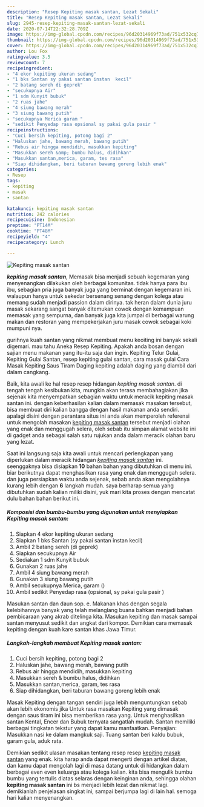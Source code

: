 ```yaml
---
description: "Resep Kepiting masak santan, Lezat Sekali"
title: "Resep Kepiting masak santan, Lezat Sekali"
slug: 2945-resep-kepiting-masak-santan-lezat-sekali
date: 2020-07-14T22:32:28.709Z
image: https://img-global.cpcdn.com/recipes/96d20314969f73ad/751x532cq70/kepiting-masak-santan-foto-resep-utama.jpg
thumbnail: https://img-global.cpcdn.com/recipes/96d20314969f73ad/751x532cq70/kepiting-masak-santan-foto-resep-utama.jpg
cover: https://img-global.cpcdn.com/recipes/96d20314969f73ad/751x532cq70/kepiting-masak-santan-foto-resep-utama.jpg
author: Lou Fox
ratingvalue: 3.5
reviewcount: 7
recipeingredient:
- "4 ekor kepiting ukuran sedang"
- "1 bks Santan sy pakai santan instan  kecil"
- "2 batang sereh di geprek"
- "secukupnya Air"
- "1 sdm Kunyit bubuk"
- "2 ruas jahe"
- "4 siung bawang merah"
- "3 siung bawang putih"
- "secukupnya Merica garam "
- "sedikit Penyedap rasa opsional sy pakai gula pasir "
recipeinstructions:
- "Cuci bersih kepiting, potong bagi 2"
- "Haluskan jahe, bawang merah, bawang putih"
- "Rebus air hingga mendidih, masukkan kepiting"
- "Masukkan sereh &amp; bumbu halus, didihkan"
- "Masukkan santan,merica, garam, tes rasa"
- "Siap dihidangkan, beri taburan bawang goreng lebih enak"
categories:
- Resep
tags:
- kepiting
- masak
- santan

katakunci: kepiting masak santan 
nutrition: 242 calories
recipecuisine: Indonesian
preptime: "PT14M"
cooktime: "PT48M"
recipeyield: "4"
recipecategory: Lunch

---
```



![Kepiting masak santan](https://img-global.cpcdn.com/recipes/96d20314969f73ad/751x532cq70/kepiting-masak-santan-foto-resep-utama.jpg)

<b><i>kepiting masak santan</i></b>, Memasak bisa menjadi sebuah kegemaran yang menyenangkan dilakukan oleh berbagai komunitas. tidak hanya para ibu ibu, sebagian pria juga banyak juga yang berminat dengan kegemaran ini. walaupun hanya untuk sekedar bersenang senang dengan kolega atau memang sudah menjadi passion dalam dirinya. tak heran dalam dunia juru masak sekarang sangat banyak ditemukan cowok dengan kemampuan memasak yang sempurna, dan banyak juga kita jumpai di berbagai warung makan dan restoran yang mempekerjakan juru masak cowok sebagai koki mumpuni nya.

gurihnya kuah santan yang nikmat membuat menu keoiting ini banyak sekali digemari. mau tahu Aneka Resep Kepiting. Apakah anda bosan dengan sajian menu makanan yang itu-itu saja dan ingin. Kepiting Telur Gulai, Kepiting Gulai Santan, resep kepiting gulai santan, cara masak gulai Cara Masak Kepiting Saus Tiram Daging kepiting adalah daging yang diambil dari dalam cangkang.

Baik, kita awali ke hal resep resep hidangan <i>kepiting masak santan</i>. di tengah tengah kesibukan kita, mungkin akan terasa membahagiakan jika sejenak kita menyempatkan sebagian waktu untuk meracik kepiting masak santan ini. dengan keberhasilan kalian dalam memasak masakan tersebut, bisa membuat diri kalian bangga dengan hasil makanan anda sendiri. apalagi disini dengan perantara situs ini anda akan memperoleh referensi untuk mengolah masakan <u>kepiting masak santan</u> tersebut menjadi olahan yang enak dan menggugah selera, oleh sebab itu simpan alamat website ini di gadget anda sebagai salah satu rujukan anda dalam meracik olahan baru yang lezat.


Saat ini langsung saja kita awali untuk mencari perlengkapan yang diperlukan dalam meracik hidangan <u><i>kepiting masak santan</i></u> ini. seenggaknya bisa disiapkan <b>10</b> bahan bahan yang dibutuhkan di menu ini. biar berikutnya dapat menghasilkan rasa yang enak dan menggugah selera. dan juga persiapkan waktu anda sejenak, sebab anda akan mengolahnya kurang lebih dengan <b>6</b> langkah mudah. saya berharap semua yang dibutuhkan sudah kalian miliki disini, yuk mari kita proses dengan mencatat dulu bahan bahan berikut ini.

<!--inarticleads1-->

##### Komposisi dan bumbu-bumbu yang digunakan untuk menyiapkan Kepiting masak santan:

1. Siapkan 4 ekor kepiting ukuran sedang
1. Siapkan 1 bks Santan (sy pakai santan instan  kecil)
1. Ambil 2 batang sereh (di geprek)
1. Siapkan secukupnya Air
1. Sediakan 1 sdm Kunyit bubuk
1. Gunakan 2 ruas jahe
1. Ambil 4 siung bawang merah
1. Gunakan 3 siung bawang putih
1. Ambil secukupnya Merica, garam ()
1. Ambil sedikit Penyedap rasa (opsional, sy pakai gula pasir )


Masukan santan dan daun sop. e. Makanan khas dengan segala kelebihannya banyak yang telah melanglang buana bahkan menjadi bahan pembicaraan yang akrab ditelinga kita. Masukan kepiting dan masak sampai santan menyusut sedikit dan angkat dari kompor. Demikian cara memasak kepiting dengan kuah kare santan khas Jawa Timur. 

<!--inarticleads2-->

##### Langkah-langkah membuat Kepiting masak santan:

1. Cuci bersih kepiting, potong bagi 2
1. Haluskan jahe, bawang merah, bawang putih
1. Rebus air hingga mendidih, masukkan kepiting
1. Masukkan sereh &amp; bumbu halus, didihkan
1. Masukkan santan,merica, garam, tes rasa
1. Siap dihidangkan, beri taburan bawang goreng lebih enak


Masak Kepiting dengan tangan sendiri juga lebih menguntungkan sebab akan lebih ekonomis jika Untuk rasa masakan Kepiting yang dimasak dengan saus tiram ini bisa memberikan rasa yang. Untuk menghasilkan santan Kental, Encer dan Bubuk ternyata sangatlah mudah. Santan memiliki berbagai tingkatan tekstur yang dapat kamu manfaatkan. Penyajian: Masukkan nasi ke dalam mangkuk saji. Tuang santan beri kaldu bubuk, garam gula, aduk rata. 

Demikian sedikit ulasan masakan tentang resep resep <u>kepiting masak santan</u> yang enak. kita harap anda dapat mengerti dengan artikel diatas, dan kamu dapat mengolah lagi di masa datang untuk di hidangkan dalam berbagai even even keluarga atau kolega kalian. kita bisa mengulik bumbu bumbu yang tertulis diatas selaras dengan keinginan anda, sehingga olahan <b>kepiting masak santan</b> ini bs menjadi lebih lezat dan nikmat lagi. demikianlah penjelasan singkat ini, sampai berjumpa lagi di lain hal. semoga hari kalian menyenangkan.
